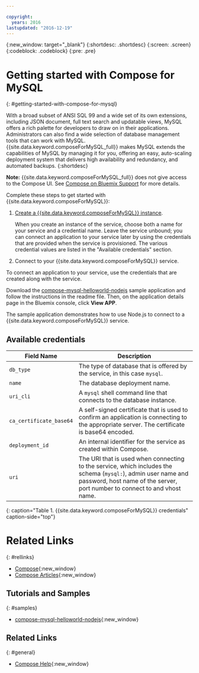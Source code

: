 ```yaml
---

copyright:
  years: 2016
lastupdated: "2016-12-19"
---
```


{:new_window: target="_blank"}
{:shortdesc: .shortdesc}
{:screen: .screen}
{:codeblock: .codeblock}
{:pre: .pre}

# Getting started with Compose for MySQL
{: #getting-started-with-compose-for-mysql}

With a broad subset of ANSI SQL 99 and a wide set of its own extensions, including JSON document, full text search and updatable views, MySQL offers a rich palette for developers to draw on in their applications. Administrators can also find a wide selection of database management tools that can work with MySQL. {{site.data.keyword.composeForMySQL_full}} makes MySQL extends the capabilities of MySQL by managing it for you, offering an easy, auto-scaling deployment system that delivers high availability and redundancy, and automated backups.
{:shortdesc}

**Note:** {{site.data.keyword.composeForMySQL_full}} does not give access to the Compose UI. See [Compose on Bluemix Support](https://help.compose.com/docs/bluemix-compose-support) for more details.

Complete these steps to get started with {{site.data.keyword.composeForMySQL}}:

1. [Create a {{site.data.keyword.composeForMySQL}} instance](https://console.ng.bluemix.net/catalog/services/compose-for-mysql/).

   When you create an instance of the service, choose both a name for your service and a credential name. Leave the service unbound; you can connect an application to your service later by using the credentials that are provided when the service is provisioned.  The various credential values are listed in the "Available credentials" section.

2. Connect to your {{site.data.keyword.composeForMySQL}} service.

  To connect an application to your service, use the credentials that are created along with the service.

  Download the [compose-mysql-helloworld-nodejs](https://github.com/IBM-Bluemix/compose-mysql-helloworld-nodejs) sample application and follow the instructions in the readme file. Then, on the application details page in the Bluemix console, click **View APP**.

  The sample application demonstrates how to use Node.js to connect to a {{site.data.keyword.composeForMySQL}} service.


## Available credentials

Field Name|Description
----------|-----------
`db_type`|The type of database that is offered by the service, in this case `mysql`.
`name`|The database deployment name.
`uri_cli`|A `mysql` shell command line that connects to the database instance.
`ca_certificate_base64`|A self-signed certificate that is used to confirm an application is connecting to the appropriate server. The certificate is base64 encoded.
`deployment_id`|An internal identifier for the service as created within Compose.
`uri`|The URI that is used when connecting to the service, which includes the schema (`mysql:`), admin user name and password, host name of the server, port number to connect to and vhost name.
{: caption="Table 1. {{site.data.keyword.composeForMySQL}} credentials" caption-side="top"}


# Related Links
{: #rellinks}

* [Compose](https://www.compose.com){:new_window}
* [Compose Articles](https://www.compose.com/articles/){:new_window}

## Tutorials and Samples
{: #samples}
* [compose-mysql-helloworld-nodejs](https://github.com/IBM-Bluemix/compose-mysql-helloworld-nodejs){:new_window}

## Related Links
{: #general}
* [Compose Help](https://help.compose.com/docs){:new_window}
